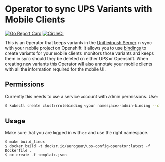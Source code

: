 # Operator to sync UPS Variants with Mobile Clients

[![Go Report Card](https://goreportcard.com/badge/github.com/aerogear/ups-config-operator)](https://goreportcard.com/report/github.com/aerogear/ups-config-operator)
[![CircleCI](https://circleci.com/gh/aerogear/ups-config-operator.svg?style=svg)](https://circleci.com/gh/aerogear/ups-config-operator)

This is an Operator that keeps variants in the [Unifiedpush Server](https://github.com/aerogear/aerogear-unifiedpush-server) in sync with your mobile project on Openshift.
It allows you to use [bindings](https://github.com/openservicebrokerapi/servicebroker/blob/master/spec.md#binding) to create variants for your mobile clients, monitors those variants and keeps them in sync should they be deleted on either UPS or Openshift.
When creating new variants this Operator will also annotate your mobile clients with all the information required for the mobile UI.

## Permissions

Currently this needs to use a service account with admin permissions. Use:

```sh
$ kubectl create clusterrolebinding <your namespace>-admin-binding --clusterrole=admin --serviceaccount=<your namespace>:default
```

## Usage

Make sure that you are logged in with `oc` and use the right namespace.

```
$ make build_linux
$ docker build -t docker.io/aerogear/ups-config-operator:latest -f Dockerfile .
$ oc create -f template.json
```

